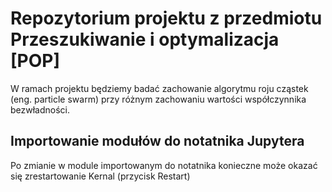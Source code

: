 # Repozytorium projektu z przedmiotu Przeszukiwanie i optymalizacja [POP]
W ramach projektu będziemy badać zachowanie algorytmu roju cząstek (eng. particle swarm) przy różnym zachowaniu wartości współczynnika bezwładności.

## Importowanie modułów do notatnika Jupytera
Po zmianie w module importowanym do notatnika konieczne może okazać się zrestartowanie Kernal (przycisk Restart)